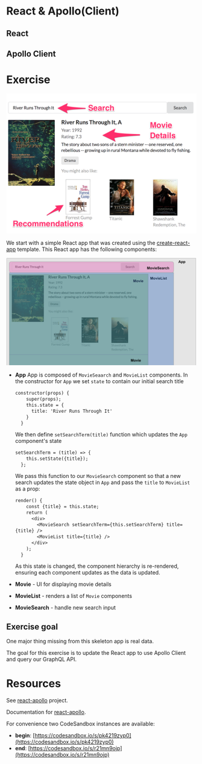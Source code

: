 # React & Apollo(Client)

## React

## Apollo Client

# Exercise

![](../img/webappoverview-reqs.png)

We start with a simple React app that was created using the [create-react-app]() template. This React app has the following components:

![](../img/components.png)

* **App**
    App is composed of `MovieSeaarch` and `MovieList` components. In the constructor for `App` we set `state` to contain our initial search title

    ```
    constructor(props) {
        super(props);
        this.state = {
          title: 'River Runs Through It'
        }
      }
    ```

    We then define `setSearchTerm(title)` function which updates the `App` component's state

    ```
    setSearchTerm = (title) => {
        this.setState({title});
      };
    ```

    We pass this function to our `MovieSearch` component so that a new search updates the state object in `App` and pass the `title` to `MovieList` as a prop:

    ```
    render() {
        const {title} = this.state;
        return (
          <div>
            <MovieSearch setSearchTerm={this.setSearchTerm} title={title} />
            <MovieList title={title} />
          </div>
        );
      }
    ```

    As this state is changed, the component hierarchy is re-rendered, ensuring each component updates as the data is updated.

* **Movie** - UI for displaying movie details
* **MovieList** - renders a list of `Movie` components
* **MovieSearch** - handle new search input



## Exercise goal

One major thing missing from this skeleton app is real data.

The goal for this exercise is to update the React app to use Apollo Client and query our GraphQL API.

# Resources

See [react-apollo](https://github.com/apollographql/react-apollo) project.

Documentation for [react-apollo](http://dev.apollodata.com/react/).

For convenience two CodeSandbox instances are available:

* **begin**: [https://codesandbox.io/s/pk4219zyp0](https://codesandbox.io/s/pk4219zyp0)
* **end**: [https://codesandbox.io/s/r21mn9ojp](https://codesandbox.io/s/r21mn9ojp)

